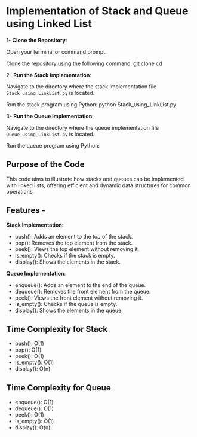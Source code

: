 # Implementation of Stack and Queue using Linked List

1- **Clone the Repository**:

Open your terminal or command prompt.

Clone the repository using the following command:
git clone <repository-url>
cd <repository-folder>

2- **Run the Stack Implementation**:

Navigate to the directory where the stack implementation file `Stack_using_LinkList.py` is located.

Run the stack program using Python:
python Stack_using_LinkList.py

3- **Run the Queue Implementation**:

Navigate to the directory where the queue implementation file `Queue_using_LinkList.py` is located.

Run the queue program using Python:

## Purpose of the Code

This code aims to illustrate how stacks and queues can be implemented with linked lists, offering efficient and dynamic data structures for common operations.

## Features -
**Stack Implementation**:
- push(): Adds an element to the top of the stack.
- pop(): Removes the top element from the stack.
- peek(): Views the top element without removing it.
- is_empty(): Checks if the stack is empty.
- display(): Shows the elements in the stack.

**Queue Implementation**:
- enqueue(): Adds an element to the end of the queue.
- dequeue(): Removes the front element from the queue.
- peek(): Views the front element without removing it.
- is_empty(): Checks if the queue is empty.
- display(): Shows the elements in the queue.

## Time Complexity for Stack
- push(): O(1)
- pop(): O(1)
- peek(): O(1)
- is_empty(): O(1)
- display(): O(n)

## Time Complexity for Queue
- enqueue(): O(1)
- dequeue(): O(1)
- peek(): O(1)
- is_empty(): O(1)
- display(): O(n)
